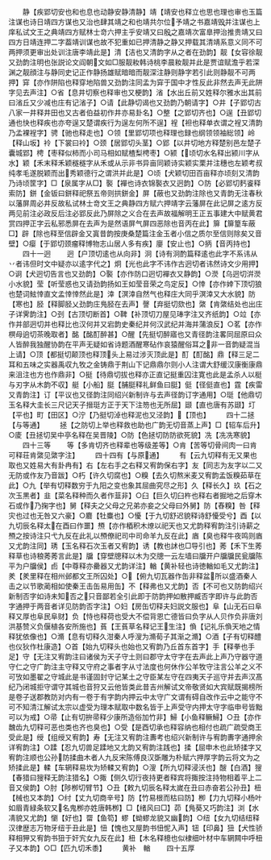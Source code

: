 <!-- { "loadSidebar": true } -->
　　静【疾郢切安也和也息也动静安静清静】靖【靖安也释立也思也理也审也玉篇注谋也诗日靖四方谋也又治也肆其靖之和也靖共尔位予靖之书嘉靖毁并注谋也上庠私试文王之典靖四方赋林士竒六押主乎安靖又曰殷之嘉靖次富臯押治推贵靖又曰四方日靖连押二字葢靖训谋也故不犯重如已押清静之静又押载其清靖系意义同不可两押须更审出处训注唐李靖此是】清【洁也又清韵字从之者在劲韵】靓【女容徐靓又劲韵注明也张説论文阎朝文如□服靓籹韩诗桃李晨籹靓并此是贾谊赋澹乎若深渊之靓顔注与静同史记正作静扬雄赋暗暗而靓深注静则静字若引此则静靓不可两押】穽【亦作阱陷也释穿地陷兽又劲韵注同孟为穽于国中才性反此非然去声无此阱字见去声注】○省【息井切察也释审也又梗韵】渻【水出丘前又姓释尔雅水出其前曰渻丘又少减也庄有记渻子】○请【此静切谒也又劲韵乃朝请字】○井【子郢切古八家一井释井田也又古者伯益初作井亦易卦名】○整【之郢切齐也】○逞【丑郢切通也快也释疾也亦夸逞又楚谓疾行为逞左何所不逞】裎【袒也释单衣谓之裎又清韵乃孟裸裎字】骋【驰也释走也】○领【里郢切项也释理也録也纲领领袖総领】岭【释山坂】袊【下裳曰袊】○颈【居郢切头茎】○郢【以井切地方释楚别邑左楚子囊城郢】梬【枣释似柿而小司马相如赋楂梨梬枣】○颍【顷切水名释出颍川字从水】颖【禾末释禾颖穟穟字从禾或从示非书异亩同颖诗实颖实栗并注穗也左颖考叔纯孝毛遂脱颖而出秀颖德行之谓洪并此是】○顷【犬颖切田百亩释亦顷刻又清韵乃诗顷筐字】□【泉属字从□】褧【襌也诗衣锦褧衣又迥韵】○防【必郢切麫餈释索防】鉼【金钣曰鉼释祀祭五帝则拱鉼金】屏【蔽也又劲韵注除也又青韵无注春秋以藩屏周必井反故私试林士竒文王之典静四方赋六押靖字云藩屏在此记屏之逺方反两见前注必政反后注必郢反此乃屏除之义合在去声故福解明王正五事建大中赋黄君赏四押正字云私邪悉屏在去声为是然语屏气屏四恶除也音丙在此】箳【箳篂车蔽□】辟【除也释至信辟金又寘昔韵按庚桑楚篇注金玉者小信之质尔至信则除矣又音壁】○瘿【于郢切颈瘤释博物志山居人多有疾】廮【安止也】○抦【音丙持也】
　　四十一迥
　　迥【户顶切逺也从向非】泂【诗有泂酌篇释逺也此字不系讳从丷者讳但时文中疑亦以逺字代之】炯【光也此字不讳作古迥切者讳然诗文少用押】○诇【犬迥切告言也又劲韵】○褧【亦作防口迥切襌衣又静韵】○濙【乌迥切洴濙小水貌】莹【听莹惑也又请劲韵扬如王如莹音荣之鸟定反】○悻【亦作婞下顶切狼也楚词鮌悻直文孟悻悻然此是】涬【溟涬自然气也释庄大同乎溟涬又大水貌】防【寒也】胫【释脚胫乂劲韵庄鳬胫在去声】謦【弃挺切欬也】綮【肯綮结处也出庄子详霁韵注】○刭【古顶切断首】○鞞【补顶切刀屋见琫字注又齐纸韵】○竝【亦作并部迥切并也释比也汉何并又宕韵史秦纪并何汉武纪并海并蒲浪反】○茗【亦作榠母逈切茶晚取者】酩【酩酊醉甚】○醒【先挺切醉寤也又青径韵注畧同屈原曰众人皆醉我独醒协韵在平声无疑如省诗题酒醒寒砧作哀猿醒俗耳之非一音韵疑混当上请】○顶【都挺切颠顶也释顶头上易过涉灭顶此是】酊【酊酩】鼎【释三足二耳和五味之实器禹収九牧之金铸鼎于荆山下记鼎鼎尔则小人注谓大舒缓汉康衡康鼎来沮注也方也作鼎非】○挺【待鼎切拔也释亦正直记挺重囚注寛也此是孟杀人以梃与刃字从木韵不収】艇【小船】脡【脯脡释礼鲜鱼曰脡】侹【径侹直也】霆【疾雷又青韵注】订【平议也又径韵注同绍兴新制许与去声径韵订字通用】○珽【他鼎切玉名释大圭长三尺记天子搢珽方正于天下注笏也无所屈】颋【直也唐有苏颋】圢【平也】町【田区】○泞【乃挺切淖也释泥也又泾韵】【顶也】
　　四十二拯【与等通】
　　拯【之防切上举也释救也助也广韵无切音蒸上声】□【轺车后升】○庱【丑拯切吴中亭名释在吴晋陵】○防【色拯切防防欲死貌】冼【冼冼寒貌】
　　四十三等
　　等【多肯切齐也释辈也等级差等】○肯【苦等切骨间肉一曰肯可释荘肯綮见綮字注】
　　四十四有【与原通】
　　有【云九切释有无又果也取也又姓易大有卦冉有】右【左右手之右释又宥韵保右字】友【同志为友字以二又无防或作友乃音跋】○朽【许久切腐也】○糗【去久切熬米麦又宥韵孟饭糗茹草在此】○九【举有切释数穷于九阳之变也象其屈曲究尽之形】久【释长久】玖【石之次玉黒者】韭【菜名释种而久者作韮非】○臼【巨久切臼杵也释右者掘地之后穿木石或作乃掬字也】舅【释夫之父母之兄弟亦妾之父母曰外舅】防【舂糗】咎【释灾也过也无咎又六豪】○麔【牡麋也】○懮【于九切舒迟貌释诗舒懮受兮】酉【以九切辰名释太在酉曰作噩】槱【亦作梄积木燎以祀天也又尤韵释宥韵注引诗薪之槱之按诗注只弋九反在此礼以槱僚祀司中司命羊九反在此】庮【臭也释牛夜鸣则庮又尤韵注同】琇【玉名释石次玉者又宥韵】诱【教也訹也□导引也】莠【禾下生莠释草也诗稂莠莠言此是】牖【穿壁牕释以木为交牕一云左墙曰牖开户牖牖民瓮牖陈平为户牖侯】卣【中尊释亦罍器又尤韵详注】輶【黄补轻也诗徳輶如毛又尤韵注】羑【羑里释在相州邺都文王所囚处】○【俯九切瓦器作缶非释盆所以盛酒秦人击之以节歌蔺相如使秦王击缶易用缶】不【释弗也又尤韵】否【不可也又防韵绍兴新制否字如诗未知否之只音鄙若全引此即于防韵押如散押臧否字即许与此韵否字通押于两音者详见防韵否字注】○妇【房缶切释夫妇説文服也】阜【山无石曰阜释又厚也阜民阜财】负【恃也释荷也受大不偿背恩亡德皆曰负字从人贝作负非唐刘洪基赞义负偃植各安所施也】萯【王萯草名释记王生注】偩【记礼乐偩天地之情释犹依像也】○滫【息有切释久泔秦人呼溲为滫荀子其渐之滫】○酒【子有切释醴也仪狄作杜康造】○首【始九切释头也始也又宥韵乃丘首东首字】手【释拳也手足】守【无注又宥韵注曰诸侯为天子守土则曰郡守太守字在去声此上声乃守器守道守仁之守广韵注主守释又守府之事者字从寸法度也何休作公羊牧守注言公羊之义不可攷如墨翟之守城此是书谨固封守记某土之守臣某左守在四夷天子巡守并去声汉髙纪乃闭城拒守谓守其城也音狩又云他皆类此昔吉州解试文帝敬贤如大宾赋既揭榜所是卷子送郡教防对内有一卷于有字韵内押云中太守广文谓有碍自改作云中之能守不可不知清江解试太宗以虚受为理本赋取中数名皆于上声受守内押太守字临申号皆黜可以为戒】○帚【止有切拚帚释少康所造俗加竹非】鯞【小鱼释鳜鯞】○丑【亦作魗齿九切释可恶也类也齐也臭也】○受【是酉切承也释容纳也相付也疏广疏受商王受此是】绶【组绶又宥韵】寿【无注又宥韵注夀考也绍兴新制许与宥韵夀字通押余详宥韵注】○蹂【忍九切兽足蹂地又尢韵又宥韵注践也】揉【屈申木也此矫揉字又宥韵注顺也公孙防揉曲木者人九反宋陈傅良汉斲雕为朴赋六押厚字韵云将文为之矫揉此是】輮【车辋释易坎为矫輮又宥韵】○溲【所九切释浸沃也】醙【白酒】獀【春猎曰獀释无韵注猎名】○掫【侧久切行夜持更者释宾将掫按注持物相着平上二音又侯韵】○肘【陟栁切臂节】○丑【敕九切辰名释太嵗在丑曰赤奋若公孙丑】杻【械也又本韵】○纣【丈九切商辛号】防【竹易根而枯曰防】栁【力九切释小杨叶如眉青緑条软又名鬼栁亦姓唐韩栁】□【绪风曰□】茆【鳬葵又巧韵注】浏【水凊貌又尤韵】懰【好也】罶【鱼笱】蟉【蚴蟉龙貌又幽韵】○纽【女九切结纽释汉律歴志万物牙纽于丑此是】忸【愧也又屋韵书忸怩入声】钮【印鼻】狃【犬性骄释相狎又宥韵书狃于奸宄女九反在此】杻【木名释檍也似棣细叶材中车辋闗中呼杻子又本韵】○□【匹九切禾黍】
　　黄补　輶
　　四十五厚
